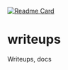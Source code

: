 [![Readme Card](https://github-readme-stats.vercel.app/api/pin/?username=cyclone-github&repo=writeups&theme=gruvbox)](https://github.com/cyclone-github/)
# writeups
Writeups, docs

